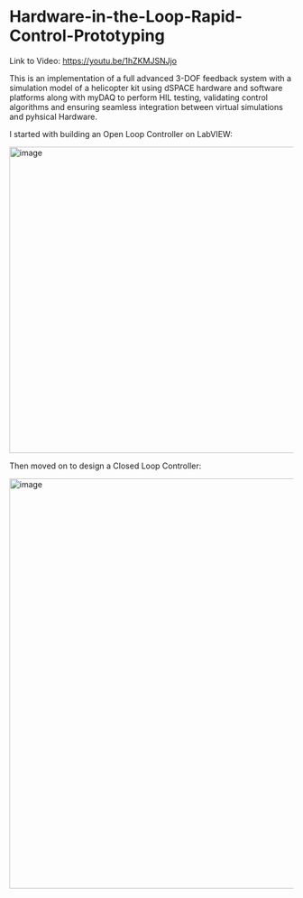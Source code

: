 # Hardware-in-the-Loop-Rapid-Control-Prototyping

Link to Video: https://youtu.be/1hZKMJSNJjo

This is an implementation of a full advanced 3-DOF feedback system with a simulation model of a helicopter kit using dSPACE hardware and software platforms along with myDAQ to perform HIL testing, validating control algorithms and ensuring seamless integration between virtual simulations and pyhsical Hardware.

I started with building an Open Loop Controller on LabVIEW:

<img width="543" alt="image" src="https://github.com/omar-mokht/Hardware-in-the-Loop-Rapid-Control-Prototyping/assets/111816253/ebd20fdd-dcf8-4f18-b5db-30900310fcd9">



Then moved on to design a Closed Loop Controller:

<img width="727" alt="image" src="https://github.com/omar-mokht/Hardware-in-the-Loop-Rapid-Control-Prototyping/assets/111816253/03b4b352-49a2-45b4-afb2-d2f76768f59e">



